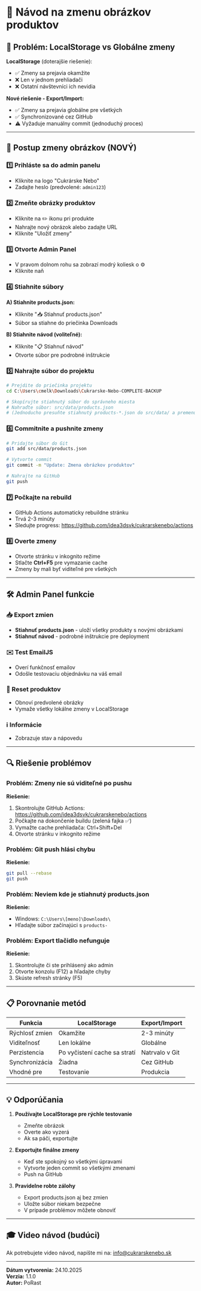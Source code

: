 # 📸 Návod na zmenu obrázkov produktov

## 🔄 Problém: LocalStorage vs Globálne zmeny

**LocalStorage** (doterajšie riešenie):

- ✅ Zmeny sa prejavia okamžite
- ❌ Len v jednom prehliadači
- ❌ Ostatní návštevníci ich nevidia

**Nové riešenie - Export/Import:**

- ✅ Zmeny sa prejavia globálne pre všetkých
- ✅ Synchronizované cez GitHub
- ⚠️ Vyžaduje manuálny commit (jednoduchý proces)

---

## 🎯 Postup zmeny obrázkov (NOVÝ)

### 1️⃣ Prihláste sa do admin panelu

- Kliknite na logo "Cukrárske Nebo"
- Zadajte heslo (predvolené: `admin123`)

### 2️⃣ Zmeňte obrázky produktov

- Kliknite na ✏️ ikonu pri produkte
- Nahrajte nový obrázok alebo zadajte URL
- Kliknite "Uložiť zmeny"

### 3️⃣ Otvorte Admin Panel

- V pravom dolnom rohu sa zobrazí modrý koliesk
  o ⚙️
- Kliknite naň

### 4️⃣ Stiahnite súbory

**A) Stiahnite products.json:**

- Kliknite "📥 Stiahnuť products.json"
- Súbor sa stiahne do priečinka Downloads

**B) Stiahnite návod (voliteľné):**

- Kliknite "📋 Stiahnuť návod"
- Otvorte súbor pre podrobné inštrukcie

### 5️⃣ Nahrajte súbor do projektu

```bash
# Prejdite do priečinka projektu
cd C:\Users\cmelk\Downloads\Cukrarske-Nebo-COMPLETE-BACKUP

# Skopírujte stiahnutý súbor do správneho miesta
# Nahraďte súbor: src/data/products.json
# (Jednoducho presuňte stiahnutý products-*.json do src/data/ a premenujte na products.json)
```

### 6️⃣ Commitnite a pushnite zmeny

```bash
# Pridajte súbor do Git
git add src/data/products.json

# Vytvorte commit
git commit -m "Update: Zmena obrázkov produktov"

# Nahrajte na GitHub
git push
```

### 7️⃣ Počkajte na rebuild

- GitHub Actions automaticky rebuildne stránku
- Trvá 2-3 minúty
- Sledujte progress: https://github.com/idea3dsvk/cukrarskenebo/actions

### 8️⃣ Overte zmeny

- Otvorte stránku v inkognito režime
- Stlačte **Ctrl+F5** pre vymazanie cache
- Zmeny by mali byť viditeľné pre všetkých

---

## 🛠️ Admin Panel funkcie

### 📥 Export zmien

- **Stiahnuť products.json** - uloží všetky produkty s novými obrázkami
- **Stiahnuť návod** - podrobné inštrukcie pre deployment

### ✉️ Test EmailJS

- Overí funkčnosť emailov
- Odošle testovaciu objednávku na váš email

### 🔄 Reset produktov

- Obnoví predvolené obrázky
- Vymaže všetky lokálne zmeny v LocalStorage

### ℹ️ Informácie

- Zobrazuje stav a nápovedu

---

## 🔍 Riešenie problémov

### Problém: Zmeny nie sú viditeľné po pushu

**Riešenie:**

1. Skontrolujte GitHub Actions: https://github.com/idea3dsvk/cukrarskenebo/actions
2. Počkajte na dokončenie buildu (zelená fajka ✅)
3. Vymažte cache prehliadača: Ctrl+Shift+Del
4. Otvorte stránku v inkognito režime

### Problém: Git push hlási chybu

**Riešenie:**

```bash
git pull --rebase
git push
```

### Problém: Neviem kde je stiahnutý products.json

**Riešenie:**

- Windows: `C:\Users\[meno]\Downloads\`
- Hľadajte súbor začínajúci s `products-`

### Problém: Export tlačidlo nefunguje

**Riešenie:**

1. Skontrolujte či ste prihlásený ako admin
2. Otvorte konzolu (F12) a hľadajte chyby
3. Skúste refresh stránky (F5)

---

## 📋 Porovnanie metód

| Funkcia        | LocalStorage                 | Export/Import  |
| -------------- | ---------------------------- | -------------- |
| Rýchlosť zmien | Okamžite                     | 2-3 minúty     |
| Viditeľnosť    | Len lokálne                  | Globálne       |
| Perzistencia   | Po vyčistení cache sa stratí | Natrvalo v Git |
| Synchronizácia | Žiadna                       | Cez GitHub     |
| Vhodné pre     | Testovanie                   | Produkcia      |

---

## 💡 Odporúčania

1. **Používajte LocalStorage pre rýchle testovanie**

   - Zmeňte obrázok
   - Overte ako vyzerá
   - Ak sa páči, exportujte

2. **Exportujte finálne zmeny**

   - Keď ste spokojný so všetkými úpravami
   - Vytvorte jeden commit so všetkými zmenami
   - Push na GitHub

3. **Pravidelne robte zálohy**
   - Export products.json aj bez zmien
   - Uložte súbor niekam bezpečne
   - V prípade problémov môžete obnoviť

---

## 🎓 Video návod (budúci)

Ak potrebujete video návod, napíšte mi na: info@cukrarskenebo.sk

---

**Dátum vytvorenia:** 24.10.2025  
**Verzia:** 1.1.0  
**Autor:** PoRast
